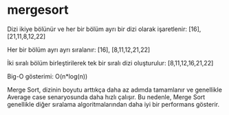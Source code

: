 # mergesort
Dizi ikiye bölünür ve her bir bölüm ayrı bir dizi olarak işaretlenir: [16], [21,11,8,12,22]

Her bir bölüm ayrı ayrı sıralanır: [16], [8,11,12,21,22]

İki sıralı bölüm birleştirilerek tek bir sıralı dizi oluşturulur: [8,11,12,16,21,22]

Big-O gösterimi: O(n*log(n))

Merge Sort, dizinin boyutu arttıkça daha az adımda tamamlanır ve genellikle Average case senaryosunda daha hızlı çalışır. Bu nedenle, Merge Sort genellikle diğer sıralama algoritmalarından daha iyi bir performans gösterir.

